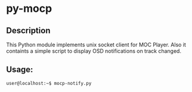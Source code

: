 # py-mocp

## Description
This Python module implements unix socket client for MOC Player.
Also it containts a simple script to display OSD notifications on track changed.

## Usage:
```
user@localhost:~$ mocp-notify.py
```
